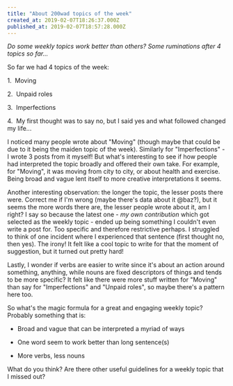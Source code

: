 ```yaml
---
title: "About 200wad topics of the week"
created_at: 2019-02-07T18:26:37.000Z
published_at: 2019-02-07T18:57:28.000Z
---
```

_Do some weekly topics work better than others? Some ruminations after 4 topics so far..._  

  

So far we had 4 topics of the week:

  

1.  Moving

2.  Unpaid roles

3.  Imperfections

4.  My first thought was to say no, but I said yes and what followed changed my life...

  

I noticed many people wrote about "Moving" (though maybe that could be due to it being the maiden topic of the week). Similarly for "Imperfections" - I wrote 3 posts from it myself! But what's interesting to see if how people had interpreted the topic broadly and offered their own take. For example, for "Moving", it was moving from city to city, or about health and exercise. Being broad and vague lent itself to more creative interpretations it seems. 

  

Another interesting observation: the longer the topic, the lesser posts there were. Correct me if I'm wrong (maybe there's data about it @baz?), but it seems the more words there are, the lesser people wrote about it, am I right? I say so because the latest one - _my own contribution_ which got selected as the weekly topic - ended up being something I couldn't even write a post for. Too specific and therefore restrictive perhaps. I struggled to think of one incident where I experienced that sentence (first thought no, then yes). The irony! It felt like a cool topic to write for that the moment of suggestion, but it turned out pretty hard!

  

Lastly, I wonder if verbs are easier to write since it's about an action around something, anything, while nouns are fixed descriptors of things and tends to be more specific? It felt like there were more stuff written for "Moving" than say for "Imperfections" and "Unpaid roles", so maybe there's a pattern here too.

  

So what's the magic formula for a great and engaging weekly topic? Probably something that is:

  

*   Broad and vague that can be interpreted a myriad of ways  
    
*   One word seem to work better than long sentence(s)  
    
*   More verbs, less nouns  
    

  

What do you think? Are there other useful guidelines for a weekly topic that I missed out?
